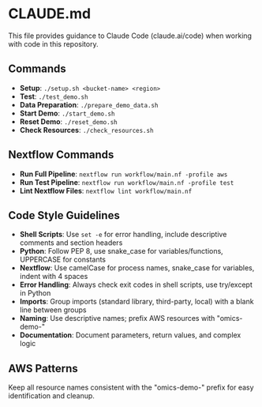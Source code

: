 # CLAUDE.md

This file provides guidance to Claude Code (claude.ai/code) when working with code in this repository.

## Commands

- **Setup**: `./setup.sh <bucket-name> <region>`
- **Test**: `./test_demo.sh`
- **Data Preparation**: `./prepare_demo_data.sh`
- **Start Demo**: `./start_demo.sh`
- **Reset Demo**: `./reset_demo.sh`
- **Check Resources**: `./check_resources.sh`

## Nextflow Commands

- **Run Full Pipeline**: `nextflow run workflow/main.nf -profile aws`
- **Run Test Pipeline**: `nextflow run workflow/main.nf -profile test`
- **Lint Nextflow Files**: `nextflow lint workflow/main.nf`

## Code Style Guidelines

- **Shell Scripts**: Use `set -e` for error handling, include descriptive comments and section headers
- **Python**: Follow PEP 8, use snake_case for variables/functions, UPPERCASE for constants
- **Nextflow**: Use camelCase for process names, snake_case for variables, indent with 4 spaces
- **Error Handling**: Always check exit codes in shell scripts, use try/except in Python
- **Imports**: Group imports (standard library, third-party, local) with a blank line between groups
- **Naming**: Use descriptive names; prefix AWS resources with "omics-demo-"
- **Documentation**: Document parameters, return values, and complex logic

## AWS Patterns

Keep all resource names consistent with the "omics-demo-" prefix for easy identification and cleanup.
